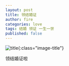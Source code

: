 ```yaml
---
layout: post
title: 领结婚证
author: fire
categories: love 
tags: 结婚 领证 一生一世
published: false
---
```


![title](https://image.sideproject.cn/titlex/title_020.jpg){:class="image-title"}

领结婚证啦